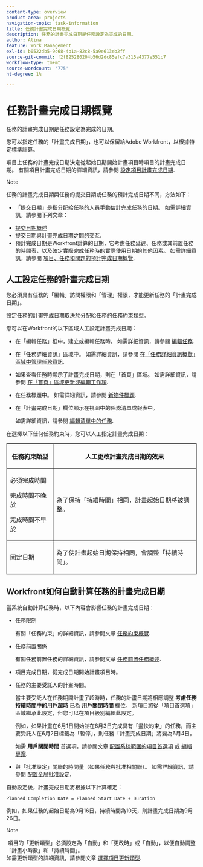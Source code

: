 ```yaml
---
content-type: overview
product-area: projects
navigation-topic: task-information
title: 任務計畫完成日期概覽
description: 任務的計畫完成日期是任務設定為完成的日期。
author: Alina
feature: Work Management
exl-id: b0522db5-9c68-4b1a-82c8-5a9e613eb2ff
source-git-commit: f2f825280204b56d2dc85efc7a315a4377e551c7
workflow-type: tm+mt
source-wordcount: '775'
ht-degree: 1%

---
```


# 任務計畫完成日期概覽

任務的計畫完成日期是任務設定為完成的日期。

您可以指定任務的「計畫完成日期」，也可以保留給Adobe Workfront，以根據特定標準計算。 

項目上任務的計畫完成日期決定從起始日期開始計畫項目時項目的計畫完成日期。 有關項目計畫完成日期的詳細資訊，請參閱 [設定項目計畫完成日期](../../../manage-work/projects/planning-a-project/project-planned-completion-date.md).

>[!NOTE]
>
>任務的計畫完成日期與任務的提交日期或任務的預計完成日期不同，方法如下：
>
>* 「提交日期」是指分配給任務的人員手動估計完成任務的日期。 如需詳細資訊，請參閱下列文章：
   * [提交日期概述](../../../manage-work/projects/updating-work-in-a-project/overview-of-commit-dates.md)
   * [提交日期與計畫完成日期之間的交互](../../../manage-work/projects/updating-work-in-a-project/interactions-between-commit-and-planned-completion-dates.md).
* 預計完成日期是Workfront計算的日期，它考慮任務延遲、任務或其前置任務的時間表，以及確定實際完成任務時的實際使用日期的其他因素。 如需詳細資訊，請參閱 [項目、任務和問題的預計完成日期概覽](../../../manage-work/projects/planning-a-project/project-projected-completion-date.md).
>


## 人工設定任務的計畫完成日期

您必須具有任務的「編輯」訪問權限和「管理」權限，才能更新任務的「計畫完成日期」。

設定任務的計畫完成日期取決於分配給任務的任務約束類型。 

您可以在Workfront的以下區域人工設定計畫完成日期：

* 在「編輯任務」框中，建立或編輯任務時。 如需詳細資訊，請參閱 [編輯任務](../../../manage-work/tasks/manage-tasks/edit-tasks.md).
* 在「任務詳細資訊」區域中。 如需詳細資訊，請參閱 [在「任務詳細資訊概覽」區域中管理任務資訊](../../../manage-work/tasks/manage-tasks/task-information-in-overview.md).
* 如果查看任務時顯示了計畫完成日期，則在「首頁」區域。 如需詳細資訊，請參閱 [在「首頁」區域更新或編輯工作項](../../../workfront-basics/using-home/using-the-home-area/update-and-edit-work-item-home.md).
* 在任務標題中。 如需詳細資訊，請參閱 [新物件標題](../../../workfront-basics/the-new-workfront-experience/new-object-headers.md).
* 在「計畫完成日期」欄位顯示在視圖中的任務清單或報表中。

   如需詳細資訊，請參閱 [編輯清單中的任務](../../../manage-work/tasks/manage-tasks/edit-tasks-in-a-list.md).

在選擇以下任何任務約束時，您可以人工指定計畫完成日期： 

<table border="1" cellspacing="15" cellpadding="1"> 
 <col> 
 <col> 
 <thead> 
  <tr> 
   <th> <p><strong>任務約束類型</strong> </p> </th> 
   <th> <p><strong>人工更改計畫完成日期的效果</strong> </p> </th> 
  </tr> 
 </thead> 
 <tbody> 
  <tr> 
   <td> <p>必須完成時間</p> <p>完成時間不晚於</p> <p>完成時間不早於</p> </td> 
   <td> <p><span class="s1">為了保持「持續時間」相同，計畫起始日期將被調整。</span> </p> </td> 
  </tr> 
  <tr> 
   <td> <p>固定日期</p> </td> 
   <td> <p>為了使計畫起始日期保持相同，會調整「持續時間」。</p> </td> 
  </tr> 
 </tbody> 
</table>

## Workfront如何自動計算任務的計畫完成日期

當系統自動計算任務時，以下內容會影響任務的計畫完成日期：

* 任務限制

   有關「任務約束」的詳細資訊，請參閱文章 [任務約束概覽](../../../manage-work/tasks/task-constraints/task-constraint-overview.md).

* 任務前置關係

   有關任務前置任務的詳細資訊，請參閱文章 [任務前置任務概述](../../../manage-work/tasks/use-prdcssrs/predecessors-overview.md).

* 項目完成日期，從完成日期開始計畫項目時。
* 任務的主要受託人的計畫時間。

   當主要受託人在任務期間計畫了超時時，任務的計畫日期將相應調整 **考慮任務持續時間中的用戶超時** 已為 **用戶關閉時間** 欄位。 新項目將從「項目首選項」區域繼承此設定，但您可以在項目級別編輯此設定。

   例如，如果計畫在6月1日開始並在6月3日完成具有「盡快約束」的任務，而主要受託人在6月2日標籤為「暫停」，則任務「計畫完成日期」將變為6月4日。

   如需 **用戶關閉時間** 首選項，請參閱文章 [配置系統範圍的項目首選項](../../../administration-and-setup/set-up-workfront/configure-system-defaults/set-project-preferences.md) 或 [編輯專案](../../../manage-work/projects/manage-projects/edit-projects.md).

* 與「批准設定」關聯的時間量（如果任務與批准相關聯）。 如需詳細資訊，請參閱 [配置全局批准設定](../../../administration-and-setup/customize-workfront/configure-approval-milestone-processes/establish-approval-settings.md).

自動設定後，計畫完成日期將根據以下計算確定： 

```
Planned Completion Date = Planned Start Date + Duration
```

例如，如果任務的起始日期為9月16日，持續時間為10天，則計畫完成日期為9月26日。

>[!NOTE]
 項目的「更新類型」必須設定為「自動」和「更改時」或「自動」，以便自動調整「計畫小時數」和「持續時間」。\
如需更新類型的詳細資訊，請參閱文章 [選擇項目更新類型](../../../manage-work/projects/manage-projects/select-project-update-type.md).
